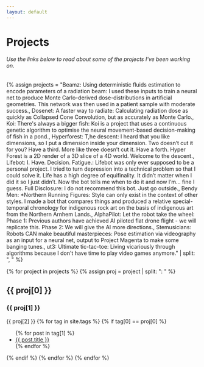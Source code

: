 ```yaml
---
layout: default
---
```

<!-- <img class="profile-picture" src="/img/projects.jpg"> -->

# Projects
###### Use the links below to read about some of the projects I've been working on.

{% assign projects =
"Beamz: Using deterministic fluids estimation to encode parameters of a radiation beam: I used these inputs to train a neural net to produce Monte Carlo-derived dose-distributions in artificial geometries. This network was then used in a patient sample with moderate success.,
Dosenet: A faster way to radiate: Calculating radiation dose as quickly as Collapsed Cone Convolution, but as accurately as Monte Carlo.,
Koi: There's always a bigger fish: Koi is a project that uses a continuous genetic algorithm to optimise the neural movement-based decision-making of fish in a pond.,
Hyperforest: T,he descent: I heard that you like dimensions, so I put a dimension inside your dimension. Two doesn’t cut it for you?  Have a third. More like three doesn’t cut it. Have a forth. Hyper Forest is a 2D render of a 3D slice of a 4D world. Welcome to the descent.,
Lifebot: I. Have. Decision. Fatigue.: Lifebot was only ever supposed to be a personal project. I tried to turn depression into a technical problem so that I could solve it. Life has a high degree of equifinality. It didn’t matter when I did it so I just didn’t. Now the bot tells me when to do it and now I’m… fine I guess. Full Disclosure: I do not recommend this bot. Just go outside.,
Bendy Men: \*Northern Running Figures: Style can only exist in the context of other styles. I made a bot that compares things and produced a relative special-temporal chronology for indigenous rock art on the basis of indigenous art from the Northern Arnhem Lands.,
AlphaPilot: Let the robot take the wheel: Phase 1: Previous authors have achieved AI piloted flat drone flight - we will replicate this. Phase 2: We will give the AI more directions.,
Stemusicians: Robots CAN make beautiful masterpieces: Pose estimation via videography as an input for a neural net, output to Project Magenta to make some banging tunes.,
ut3: Ultimate tic-tac-toe: Living vicariously through algorithms because I don't have time to play video games anymore."
| split: ",
" %}

{% for project in projects %}
{% assign proj = project | split: ": " %}
## {{ proj[0] }}
### {{ proj[1] }}
{{ proj[2] }}
{% for tag in site.tags %}
{% if tag[0] == proj[0] %}
<ul>
  {% for post in tag[1] %}
    <li><a href="{{ post.url }}">{{ post.title }}</a></li>
  {% endfor %}
</ul>
{% endif %}
{% endfor %}
{% endfor %}

